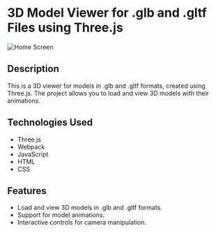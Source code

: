 # 3D Model Viewer for .glb and .gltf Files using Three.js

![Home Screen](./screens/home.gif)

## Description

This is a 3D viewer for models in .glb and .gltf formats, created using Three.js. The project allows you to load and view 3D models with their animations.

## Technologies Used

- Three.js
- Webpack
- JavaScript
- HTML
- CSS

## Features

- Load and view 3D models in .glb and .gltf formats.
- Support for model animations.
- Interactive controls for camera manipulation.

